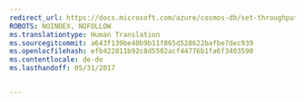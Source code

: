 ```yaml
---
redirect_url: https://docs.microsoft.com/azure/cosmos-db/set-throughput
ROBOTS: NOINDEX, NOFOLLOW
ms.translationtype: Human Translation
ms.sourcegitcommit: a643f139be40b9b11f865d528622bafbe7dec939
ms.openlocfilehash: efb422811b92c8d5502acf44776b1fa6f3403590
ms.contentlocale: de-de
ms.lasthandoff: 05/31/2017


---
```


